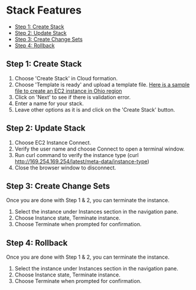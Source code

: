 # Stack Features
- [Step 1: Create Stack](#createstack)
- [Step 2: Update Stack](#updatestack)
- [Step 3: Create Change Sets](#createchange)
- [Step 4: Rollback](#rollback)

## <a name="createstack">Step 1: Create Stack</a>
1. Choose 'Create Stack' in Cloud formation.
2. Choose 'Template is ready' and upload a template file. [Here is a sample file to create an EC2 instance in Ohio region](..IaC/CloudFormation/resources/stack1.yaml)
3. Click on 'Next' to see if there is validation error.
4. Enter a name for your stack.
5. Leave other options as it is and click on the 'Create Stack' button.

## <a name="updatestack">Step 2: Update Stack</a>
1. Choose EC2 Instance Connect.
2. Verify the user name and choose Connect to open a terminal window.
3. Run curl command to verify the instance type (curl http://169.254.169.254/latest/meta-data/instance-type)
4. Close the browser window to disconnect.

## <a name="createchange">Step 3: Create Change Sets</a>
Once you are done with Step 1 & 2, you can terminate the instance.
1. Select the instance under Instances section in the navigation pane.
2. Choose Instance state, Terminate instance.
3. Choose Terminate when prompted for confirmation.

## <a name="rollback">Step 4: Rollback</a>
Once you are done with Step 1 & 2, you can terminate the instance.
1. Select the instance under Instances section in the navigation pane.
2. Choose Instance state, Terminate instance.
3. Choose Terminate when prompted for confirmation.




